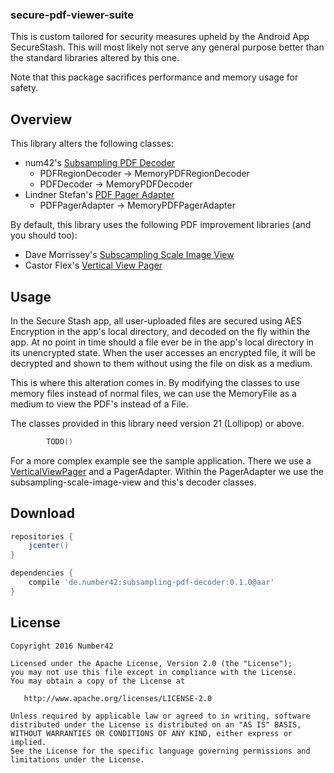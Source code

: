 ### secure-pdf-viewer-suite
This is custom tailored for security measures upheld by the Android App SecureStash. This will most likely not serve any general purpose better than the standard libraries altered by this one.


Note that this package sacrifices performance and memory usage for safety.

Overview
-------
This library alters the following classes:
- num42's [Subsampling PDF Decoder](https://github.com/num42/subsampling-pdf-decoder)
  - PDFRegionDecoder -> MemoryPDFRegionDecoder
  - PDFDecoder -> MemoryPDFDecoder
- Lindner Stefan's [PDF Pager Adapter](https://gist.github.com/stefanplindner/ef96abb00204b8e6e0f378cfe026a6d7) 
  - PDFPagerAdapter -> MemoryPDFPagerAdapter

By default, this library uses the following PDF improvement libraries (and you should too):
- Dave Morrissey's [Subscampling Scale Image View](https://github.com/davemorrissey/subsampling-scale-image-view)
- Castor Flex's [Vertical View Pager](https://github.com/castorflex/VerticalViewPager)

Usage
-------
In the Secure Stash app, all user-uploaded files are secured using AES Encryption in the app's local directory, and decoded on the fly within the app. At no point in time should a file ever be in the app's local directory in its unencrypted state. When the user accesses an encrypted file, it will be decrypted and shown to them without using the file on disk as a medium.

This is where this alteration comes in. By modifying the classes to use memory files instead of normal files, we can use the MemoryFile as a medium to view the PDF's instead of a File.

The classes provided in this library need version 21 (Lollipop) or above.

```kotlin
        TODO()
```

For a more complex example see the sample application. There we use a [VerticalViewPager] and a PagerAdapter.
Within the PagerAdapter we use the subsampling-scale-image-view and this's decoder classes.


Download
-------
```groovy
repositories {
    jcenter()
}

dependencies {
    compile 'de.number42:subsampling-pdf-decoder:0.1.0@aar'
}
```

License
-------

    Copyright 2016 Number42

    Licensed under the Apache License, Version 2.0 (the "License");
    you may not use this file except in compliance with the License.
    You may obtain a copy of the License at

       http://www.apache.org/licenses/LICENSE-2.0

    Unless required by applicable law or agreed to in writing, software
    distributed under the License is distributed on an "AS IS" BASIS,
    WITHOUT WARRANTIES OR CONDITIONS OF ANY KIND, either express or implied.
    See the License for the specific language governing permissions and
    limitations under the License.


[subsampling-scale-image-view]: https://github.com/davemorrissey/subsampling-scale-image-view
[VerticalViewPager]: https://github.com/castorflex/VerticalViewPager
